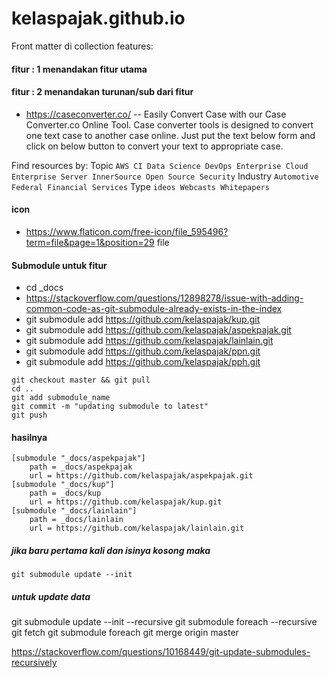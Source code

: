 # kelaspajak.github.io
Front matter di collection features:

#### fitur : 1 menandakan fitur utama
#### fitur : 2 menandakan turunan/sub dari fitur

- https://caseconverter.co/ -- Easily Convert Case with our Case Converter.co Online Tool. Case converter tools is designed to convert one text case to another case online. Just put the text below form and click on below button to convert your text to appropriate case.


Find resources by:
Topic `AWS CI Data Science DevOps Enterprise Cloud Enterprise Server InnerSource Open Source Security`
Industry `Automotive Federal Financial Services`
Type `ideos Webcasts Whitepapers`

#### icon
- https://www.flaticon.com/free-icon/file_595496?term=file&page=1&position=29 file

#### Submodule untuk fitur
- cd _docs 
- https://stackoverflow.com/questions/12898278/issue-with-adding-common-code-as-git-submodule-already-exists-in-the-index
- git submodule add https://github.com/kelaspajak/kup.git
- git submodule add https://github.com/kelaspajak/aspekpajak.git
- git submodule add https://github.com/kelaspajak/lainlain.git
- git submodule add https://github.com/kelaspajak/ppn.git
- git submodule add https://github.com/kelaspajak/pph.git

```cd submodule_name
git checkout master && git pull
cd ..
git add submodule_name
git commit -m "updating submodule to latest"
git push
```

#### hasilnya 


```
[submodule "_docs/aspekpajak"]
	path = _docs/aspekpajak
	url = https://github.com/kelaspajak/aspekpajak.git
[submodule "_docs/kup"]
	path = _docs/kup
	url = https://github.com/kelaspajak/kup.git
[submodule "_docs/lainlain"]
	path = _docs/lainlain
	url = https://github.com/kelaspajak/lainlain.git
```

##### jika baru pertama kali dan isinya kosong maka

`git submodule update --init`

##### untuk update data
git submodule update --init --recursive
git submodule foreach --recursive git fetch
git submodule foreach git merge origin master

https://stackoverflow.com/questions/10168449/git-update-submodules-recursively